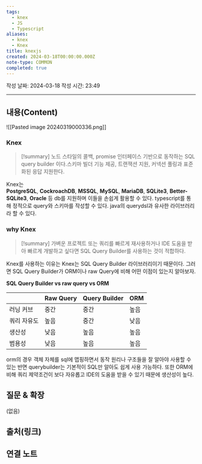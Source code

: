 ```yaml
---
tags:
  - knex
  - JS
  - Typescript
aliases:
  - knex
  - Knex
title: knexjs
created: 2024-03-18T00:00:00.000Z
note-type: COMMON
completed: true
---
```

작성 날짜: 2024-03-18
작성 시간: 23:49


----
## 내용(Content)
![[Pasted image 20240319000336.png]]

### Knex
>[!summary]
>노드 스타일의 콜백, promise 인터페이스 기반으로 동작하는 SQL query builder 이다.스키마 빌더 기능 제공, 트랜잭션 지원, 커넥션 풀링과 표준화된 응답 지원한다.

Knex는 **PostgreSQL**, **CockroachDB**, **MSSQL**, **MySQL**, **MariaDB**, **SQLite3**, **Better-SQLite3**, **Oracle** 등 db를 지원하며 이들을 손쉽게 활용할 수 있다. typescript를 통해 정적으로 query와 스키마를 작성할 수 있다. java의 querydsl과 유사한 라이브러리라 할 수 있다.


### why Knex
>[!summary]
가벼운 프로젝트 또는 쿼리를 빠르게 재사용하거나 IDE 도움을 받아 빠르게 개발하고 싶다면  SQL Query Builder를 사용하는 것이 적합하다.

Knex를 사용하는 이유는 Knex는 SQL Query Builder 라이브러리이기 때문이다. 그러면 SQL Query Builder가 ORM이나 raw Query에 비해 어떤 이점이 있는지 알아보자.

**SQL Query Builder vs raw query vs ORM**

|        | Raw Query | Query Builder | ORM |
| ------ | --------- | ------------- | --- |
| 러닝 커브  | 중간        | 중간            | 높음  |
| 쿼리 자유도 | 높음        | 중간            | 낮음  |
| 생산성    | 낮음        | 높음            | 높음  |
| 범용성    | 낮음        | 높음            | 높음  |

orm의 경우 객체 자체를 sql에 맵핑하면서 동작 원리나 구조들을 잘 알아야 사용할 수 있는 반면 querybuilder는 기본적이 SQL만 알아도 쉽게 사용 가능하다. 또한 ORM에 비해 쿼리 제약조건이 보다 자유롭고 IDE의 도움을 받을 수 있기 때문에 생산성이 높다.


## 질문 & 확장

(없음)

## 출처(링크)


## 연결 노트










